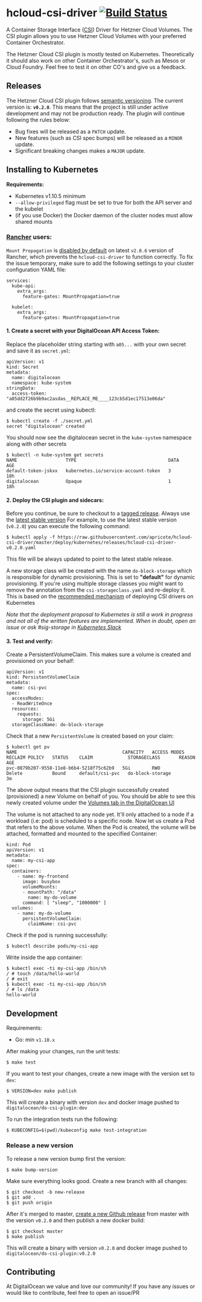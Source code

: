 # hcloud-csi-driver [![Build Status](https://travis-ci.org/apricote/hcloud-csi-driver.svg?branch=master)](https://travis-ci.org/apricote/hcloud-csi-driver)

A Container Storage Interface ([CSI](https://github.com/container-storage-interface/spec)) Driver for Hetzner Cloud Volumes. The CSI plugin allows you to use Hetzner Cloud Volumes with your preferred Container Orchestrator.

The Hetzner Cloud CSI plugin is mostly tested on Kubernetes. Theoretically it
should also work on other Container Orchestrator's, such as Mesos or
Cloud Foundry. Feel free to test it on other CO's and give us a feedback.

## Releases

The Hetzner Cloud CSI plugin follows [semantic versioning](https://semver.org/).
The current version is: **`v0.2.0`**. This means that the project is still
under active development and may not be production ready. The plugin
will continue following the rules below:

- Bug fixes will be released as a `PATCH` update.
- New features (such as CSI spec bumps) will be released as a `MINOR` update.
- Significant breaking changes makes a `MAJOR` update.

## Installing to Kubernetes

**Requirements:**

- Kubernetes v1.10.5 minimum
- `--allow-privileged` flag must be set to true for both the API server and the kubelet
- (if you use Docker) the Docker daemon of the cluster nodes must allow shared mounts

### [Rancher](https://rancher.com/) users:

`Mount Propagation` is [disabled by
default](https://github.com/rancher/rke/issues/765) on latest `v2.0.6` version
of Rancher, which prevents the `hcloud-csi-driver` to function correctly. To fix
the issue temporary, make sure to add the following settings to your cluster
configuration YAML file:

```
services:
  kube-api:
    extra_args:
      feature-gates: MountPropagation=true

  kubelet:
    extra_args:
      feature-gates: MountPropagation=true
```

#### 1. Create a secret with your DigitalOcean API Access Token:

Replace the placeholder string starting with `a05...` with your own secret and
save it as `secret.yml`:

```
apiVersion: v1
kind: Secret
metadata:
  name: digitalocean
  namespace: kube-system
stringData:
  access-token: "a05dd2f26b9b9ac2asdas__REPLACE_ME____123cb5d1ec17513e06da"
```

and create the secret using kubectl:

```
$ kubectl create -f ./secret.yml
secret "digitalocean" created
```

You should now see the digitalocean secret in the `kube-system` namespace along with other secrets

```
$ kubectl -n kube-system get secrets
NAME                  TYPE                                  DATA      AGE
default-token-jskxx   kubernetes.io/service-account-token   3         18h
digitalocean          Opaque                                1         18h
```

#### 2. Deploy the CSI plugin and sidecars:

Before you continue, be sure to checkout to a [tagged
release](https://github.com/apricote/hcloud-csi-driver/releases). Always use the [latest stable version](https://github.com/apricote/hcloud-csi-driver/releases/latest)
For example, to use the latest stable version (`v0.2.0`) you can execute the following command:

```
$ kubectl apply -f https://raw.githubusercontent.com/apricote/hcloud-csi-driver/master/deploy/kubernetes/releases/hcloud-csi-driver-v0.2.0.yaml
```

This file will be always updated to point to the latest stable release.

A new storage class will be created with the name `do-block-storage` which is
responsible for dynamic provisioning. This is set to **"default"** for dynamic
provisioning. If you're using multiple storage classes you might want to remove
the annotation from the `csi-storageclass.yaml` and re-deploy it. This is
based on the [recommended mechanism](https://github.com/kubernetes/community/blob/master/contributors/design-proposals/storage/container-storage-interface.md#recommended-mechanism-for-deploying-csi-drivers-on-kubernetes) of deploying CSI drivers on Kubernetes

_Note that the deployment proposal to Kubernetes is still a work in progress and not all of the written
features are implemented. When in doubt, open an issue or ask #sig-storage in [Kubernetes Slack](http://slack.k8s.io)_

#### 3. Test and verify:

Create a PersistentVolumeClaim. This makes sure a volume is created and provisioned on your behalf:

```
apiVersion: v1
kind: PersistentVolumeClaim
metadata:
  name: csi-pvc
spec:
  accessModes:
  - ReadWriteOnce
  resources:
    requests:
      storage: 5Gi
  storageClassName: do-block-storage
```

Check that a new `PersistentVolume` is created based on your claim:

```
$ kubectl get pv
NAME                                       CAPACITY   ACCESS MODES   RECLAIM POLICY   STATUS    CLAIM             STORAGECLASS       REASON    AGE
pvc-0879b207-9558-11e8-b6b4-5218f75c62b9   5Gi        RWO            Delete           Bound     default/csi-pvc   do-block-storage             3m
```

The above output means that the CSI plugin successfully created (provisioned) a
new Volume on behalf of you. You should be able to see this newly created
volume under the [Volumes tab in the DigitalOcean UI](https://cloud.digitalocean.com/droplets/volumes)

The volume is not attached to any node yet. It'll only attached to a node if a
workload (i.e: pod) is scheduled to a specific node. Now let us create a Pod
that refers to the above volume. When the Pod is created, the volume will be
attached, formatted and mounted to the specified Container:

```
kind: Pod
apiVersion: v1
metadata:
  name: my-csi-app
spec:
  containers:
    - name: my-frontend
      image: busybox
      volumeMounts:
      - mountPath: "/data"
        name: my-do-volume
      command: [ "sleep", "1000000" ]
  volumes:
    - name: my-do-volume
      persistentVolumeClaim:
        claimName: csi-pvc
```

Check if the pod is running successfully:

```
$ kubectl describe pods/my-csi-app
```

Write inside the app container:

```
$ kubectl exec -ti my-csi-app /bin/sh
/ # touch /data/hello-world
/ # exit
$ kubectl exec -ti my-csi-app /bin/sh
/ # ls /data
hello-world
```

## Development

Requirements:

- Go: min `v1.10.x`

After making your changes, run the unit tests:

```
$ make test
```

If you want to test your changes, create a new image with the version set to `dev`:

```
$ VERSION=dev make publish
```

This will create a binary with version `dev` and docker image pushed to
`digitalocean/do-csi-plugin:dev`

To run the integration tests run the following:

```
$ KUBECONFIG=$(pwd)/kubeconfig make test-integration
```

### Release a new version

To release a new version bump first the version:

```
$ make bump-version
```

Make sure everything looks good. Create a new branch with all changes:

```
$ git checkout -b new-release
$ git add .
$ git push origin
```

After it's merged to master, [create a new Github
release](https://github.com/apricote/hcloud-csi-driver/releases/new) from
master with the version `v0.2.0` and then publish a new docker build:

```
$ git checkout master
$ make publish
```

This will create a binary with version `v0.2.0` and docker image pushed to
`digitalocean/do-csi-plugin:v0.2.0`

## Contributing

At DigitalOcean we value and love our community! If you have any issues or
would like to contribute, feel free to open an issue/PR
